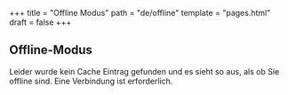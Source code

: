 +++
title = "Offline Modus"
path = "de/offline"
template = "pages.html"
draft = false
+++

## Offline-Modus

Leider wurde kein Cache Eintrag gefunden und es sieht so aus, als ob Sie offline sind. Eine Verbindung ist erforderlich.
